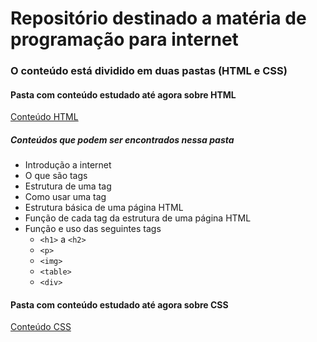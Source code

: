 # Repositório destinado a matéria de programação para internet

### O conteúdo está dividido em duas pastas (HTML e CSS)

#### Pasta com conteúdo estudado até agora sobre HTML

[Conteúdo HTML](./HTML/README.md)

##### Conteúdos que podem ser encontrados nessa pasta

- Introdução a internet
- O que são tags
- Estrutura de uma tag
- Como usar uma tag
- Estrutura básica de uma página HTML
- Função de cada tag da estrutura de uma página HTML
- Função e uso das seguintes tags
    - `<h1>` a `<h2>`
    - `<p>`
    - `<img>`
    - `<table>`
    - `<div>`

#### Pasta com conteúdo estudado até agora sobre CSS

[Conteúdo CSS](./CSS/README.md)

